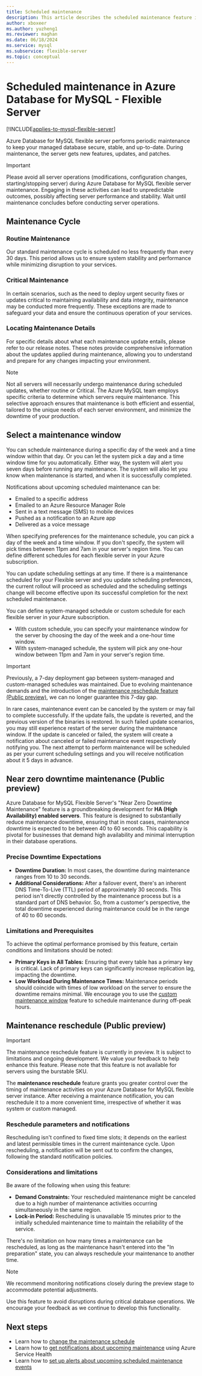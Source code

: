 ```yaml
---
title: Scheduled maintenance
description: This article describes the scheduled maintenance feature in Azure Database for MySQL - Flexible Server.
author: xboxeer
ms.author: yuzheng1
ms.reviewer: maghan
ms.date: 06/18/2024
ms.service: mysql
ms.subservice: flexible-server
ms.topic: conceptual
---
```


# Scheduled maintenance in Azure Database for MySQL - Flexible Server

[!INCLUDE[applies-to-mysql-flexible-server](../includes/applies-to-mysql-flexible-server.md)]

Azure Database for MySQL flexible server performs periodic maintenance to keep your managed database secure, stable, and up-to-date. During maintenance, the server gets new features, updates, and patches.
> [!IMPORTANT]
> Please avoid all server operations (modifications, configuration changes, starting/stopping server) during Azure Database for MySQL flexible server maintenance. Engaging in these activities can lead to unpredictable outcomes, possibly affecting server performance and stability. Wait until maintenance concludes before conducting server operations.

## Maintenance Cycle

### Routine Maintenance
Our standard maintenance cycle is scheduled no less frequently than every 30 days. This period allows us to ensure system stability and performance while minimizing disruption to your services.

### Critical Maintenance
In certain scenarios, such as the need to deploy urgent security fixes or updates critical to maintaining availability and data integrity, maintenance may be conducted more frequently. These exceptions are made to safeguard your data and ensure the continuous operation of your services.

### Locating Maintenance Details
For specific details about what each maintenance update entails, please refer to our release notes. These notes provide comprehensive information about the updates applied during maintenance, allowing you to understand and prepare for any changes impacting your environment.

>[!NOTE]
> Not all servers will necessarily undergo maintenance during scheduled updates, whether routine or Critical. The Azure MySQL team employs specific criteria to determine which servers require maintenance. This selective approach ensures that maintenance is both efficient and essential, tailored to the unique needs of each server environment, and minimize the downtime of your production. 

## Select a maintenance window

You can schedule maintenance during a specific day of the week and a time window within that day. Or you can let the system pick a day and a time window time for you automatically. Either way, the system will alert you seven days before running any maintenance. The system will also let you know when maintenance is started, and when it is successfully completed.

Notifications about upcoming scheduled maintenance can be:

* Emailed to a specific address
* Emailed to an Azure Resource Manager Role
* Sent in a text message (SMS) to mobile devices
* Pushed as a notification to an Azure app
* Delivered as a voice message

When specifying preferences for the maintenance schedule, you can pick a day of the week and a time window. If you don't specify, the system will pick times between 11pm and 7am in your server's region time. You can define different schedules for each flexible server in your Azure subscription.

You can update scheduling settings at any time. If there is a maintenance scheduled for your Flexible server and you update scheduling preferences, the current rollout will proceed as scheduled and the scheduling settings change will become effective upon its successful completion for the next scheduled maintenance.

You can define system-managed schedule or custom schedule for each flexible server in your Azure subscription.
* With custom schedule, you can specify your maintenance window for the server by choosing the day of the week and a one-hour time window.
* With system-managed schedule, the system will pick any one-hour window between 11pm and 7am in your server's region time.

> [!IMPORTANT]
> Previously, a 7-day deployment gap between system-managed and custom-managed schedules was maintained. Due to evolving maintenance demands and the introduction of the [maintenance reschedule feature (Public preview)](#maintenance-reschedule-public-preview), we can no longer guarantee this 7-day gap.


In rare cases, maintenance event can be canceled by the system or may fail to complete successfully. If the update fails, the update is reverted, and the previous version of the binaries is restored. In such failed update scenarios, you may still experience restart of the server during the maintenance window. If the update is canceled or failed, the system will create a notification about canceled or failed maintenance event respectively notifying you. The next attempt to perform maintenance will be scheduled as per your current scheduling settings and you will receive notification about it 5 days in advance.

## Near zero downtime maintenance (Public preview) ##

Azure Database for MySQL Flexible Server's "Near Zero Downtime Maintenance" feature is a groundbreaking development for **HA (High Availability) enabled servers**. This feature is designed to substantially reduce maintenance downtime, ensuring that in most cases, maintenance downtime is expected to be between 40 to 60 seconds. This capability is pivotal for businesses that demand high availability and minimal interruption in their database operations.

### Precise Downtime Expectations ###
 - **Downtime Duration:** In most cases, the downtime during maintenance ranges from 10 to 30 seconds.
 - **Additional Considerations:** After a failover event, there's an inherent DNS Time-To-Live (TTL) period of approximately 30 seconds. This period isn't directly controlled by the maintenance process but is a standard part of DNS behavior. So, from a customer's perspective, the total downtime experienced during maintenance could be in the range of 40 to 60 seconds.

### Limitations and Prerequisites ###
To achieve the optimal performance promised by this feature, certain conditions and limitations should be noted:

 - **Primary Keys in All Tables:** Ensuring that every table has a primary key is critical. Lack of primary keys can significantly increase replication lag, impacting the downtime.
 - **Low Workload During Maintenance Times:** Maintenance periods should coincide with times of low workload on the server to ensure the downtime remains minimal. We encourage you to use the [custom maintenance window](how-to-maintenance-portal.md#specify-maintenance-schedule-options) feature to schedule maintenance during off-peak hours.

## Maintenance reschedule (Public preview)

> [!IMPORTANT]
> The maintenance reschedule feature is currently in preview. It is subject to limitations and ongoing development. We value your feedback to help enhance this feature. Please note that this feature is not available for servers using the burstable SKU.

The **maintenance reschedule** feature grants you greater control over the timing of maintenance activities on your Azure Database for MySQL flexible server instance. After receiving a maintenance notification, you can reschedule it to a more convenient time, irrespective of whether it was system or custom managed.

### Reschedule parameters and notifications

Rescheduling isn't confined to fixed time slots; it depends on the earliest and latest permissible times in the current maintenance cycle. Upon rescheduling, a notification will be sent out to confirm the changes, following the standard notification policies.

### Considerations and limitations

Be aware of the following when using this feature:

- **Demand Constraints:** Your rescheduled maintenance might be canceled due to a high number of maintenance activities occurring simultaneously in the same region.
- **Lock-in Period:** Rescheduling is unavailable 15 minutes prior to the initially scheduled maintenance time to maintain the reliability of the service.

There's no limitation on how many times a maintenance can be rescheduled, as long as the maintenance hasn't entered into the "In preparation" state, you can always reschedule your maintenance to another time.

> [!NOTE]
> We recommend monitoring notifications closely during the preview stage to accommodate potential adjustments.

Use this feature to avoid disruptions during critical database operations. We encourage your feedback as we continue to develop this functionality.


## Next steps

* Learn how to [change the maintenance schedule](how-to-maintenance-portal.md)
* Learn how to [get notifications about upcoming maintenance](../../service-health/service-notifications.md) using Azure Service Health
* Learn how to [set up alerts about upcoming scheduled maintenance events](../../service-health/resource-health-alert-monitor-guide.md)
